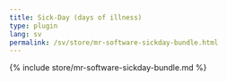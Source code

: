 ```yaml
---
title: Sick-Day (days of illness)
type: plugin
lang: sv
permalink: /sv/store/mr-software-sickday-bundle.html
---
```


{% include store/mr-software-sickday-bundle.md %}
